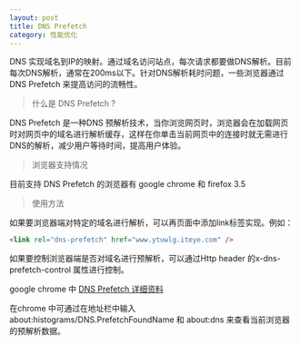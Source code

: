 ```yaml
---
layout: post
title: DNS Prefetch
category: 性能优化
---
```


DNS 实现域名到IP的映射。通过域名访问站点，每次请求都要做DNS解析。目前每次DNS解析，通常在200ms以下。针对DNS解析耗时问题，一些浏览器通过DNS Prefetch 来提高访问的流畅性。 

>什么是 DNS Prefetch ? 

DNS Prefetch 是一种DNS 预解析技术，当你浏览网页时，浏览器会在加载网页时对网页中的域名进行解析缓存，这样在你单击当前网页中的连接时就无需进行DNS的解析，减少用户等待时间，提高用户体验。 

>浏览器支持情况

目前支持 DNS Prefetch 的浏览器有 google chrome 和 firefox 3.5 

>使用方法 

如果要浏览器端对特定的域名进行解析，可以再页面中添加link标签实现。例如： 

```html
<link rel="dns-prefetch" href="www.ytuwlg.iteye.com" />  
```

如果要控制浏览器端是否对域名进行预解析，可以通过Http header 的x-dns-prefetch-control 属性进行控制。 <br>

google chrome 中 [DNS Prefetch 详细资料](http://dev.chromium.org/developers/design-documents/dns-prefetching ) <br>

在chrome 中可通过在地址栏中输入 about:histograms/DNS.PrefetchFoundName 和 about:dns 来查看当前浏览器的预解析数据。